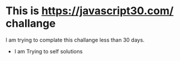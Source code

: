 # This is https://javascript30.com/ challange

I am trying to complate this challange less than 30 days.

- I am Trying to self solutions
